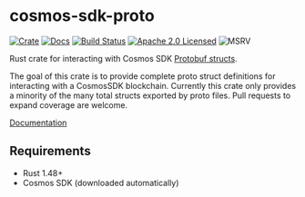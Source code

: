 # cosmos-sdk-proto

[![Crate][crate-image]][crate-link]
[![Docs][docs-image]][docs-link]
[![Build Status][build-image]][build-link]
[![Apache 2.0 Licensed][license-image]][license-link]
![MSRV][rustc-image]

Rust crate for interacting with Cosmos SDK
[Protobuf structs](https://github.com/cosmos/cosmos-sdk/tree/master/proto/).

The goal of this crate is to provide complete proto struct definitions for interacting
with a CosmosSDK blockchain. Currently this crate only provides a minority of the many
total structs exported by proto files. Pull requests to expand coverage are welcome.

[Documentation][docs-link]

## Requirements

- Rust 1.48+
- Cosmos SDK (downloaded automatically)

[//]: # "badges"
[crate-image]: https://img.shields.io/crates/v/cosmos-rust.svg
[crate-link]: https://crates.io/crates/cosmos-rust
[docs-image]: https://docs.rs/cosmos-rust/badge.svg
[docs-link]: https://docs.rs/cosmos-rust/
[build-image]: https://github.com/cosmos/cosmos-rust/workflows/Rust/badge.svg
[build-link]: https://github.com/cosmos/cosmos-rust/actions?query=workflow%3ARust
[license-image]: https://img.shields.io/badge/license-Apache2.0-blue.svg
[license-link]: https://github.com/cosmos/cosmos-rust/blob/master/LICENSE
[rustc-image]: https://img.shields.io/badge/rustc-1.48+-blue.svg
[//]: # "general links"
[cosmos sdk]: https://github.com/cosmos/cosmos-sdk
